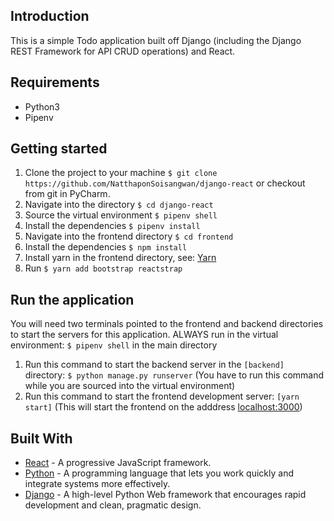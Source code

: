 ## Introduction

This is a simple Todo application built off Django (including the Django REST Framework for API CRUD operations) and React.

## Requirements
* Python3
* Pipenv

## Getting started
1. Clone the project to your machine ```$ git clone https://github.com/NatthaponSoisangwan/django-react``` or checkout from git in PyCharm.
2. Navigate into the directory ```$ cd django-react```
3. Source the virtual environment ```$ pipenv shell```
4. Install the dependencies ```$ pipenv install```
5. Navigate into the frontend directory ```$ cd frontend```
5. Install the dependencies ```$ npm install```
6. Install yarn in the frontend directory, see: [Yarn](https://yarnpkg.com/lang/en/docs/install/)
7. Run ```$ yarn add bootstrap reactstrap```


## Run the application
You will need two terminals pointed to the frontend and backend directories to start the servers for this application.
ALWAYS run in the virtual environment: ```$ pipenv shell``` in the main directory

1. Run this command to start the backend server in the ```[backend]``` directory: ```$ python manage.py runserver``` (You have to run this command while you are sourced into the virtual environment)
2. Run this command to start the frontend development server: ```[yarn start]``` (This will start the frontend on the adddress [localhost:3000](http://localhost:3000))

## Built With

* [React](https://reactjs.org) - A progressive JavaScript framework.
* [Python](https://www.python.org/) - A programming language that lets you work quickly and integrate systems more effectively.
* [Django](http://djangoproject.org/) - A high-level Python Web framework that encourages rapid development and clean, pragmatic design.